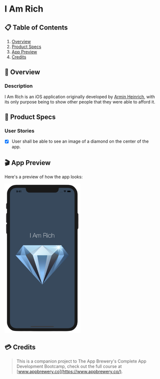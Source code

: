 # I Am Rich

## 📋 Table of Contents
1. [Overview](#-Overview)
2. [Product Specs](#-Product-Specs)
3. [App Preview](#-App-Preview)
4. [Credits](#-Credits)

## 👀 Overview
### Description

I Am Rich is an iOS application originally developed by [Armin Heinrich](https://en.wikipedia.org/wiki/I_Am_Rich), with its only purpose being to show other people that they were able to afford it.

## 📕 Product Specs
### User Stories

- [X] User shall be able to see an image of a diamond on the center of the app.

## 🎬 App Preview

Here's a preview of how the app looks:

<img src="https://raw.githubusercontent.com/py415/app-resources/master/GIFs/ios/ios-i-am-rich.png" width="250" />

## 💳 Credits

>This is a companion project to The App Brewery's Complete App Development Bootcamp, check out the full course at [www.appbrewery.co](https://www.appbrewery.co/).
